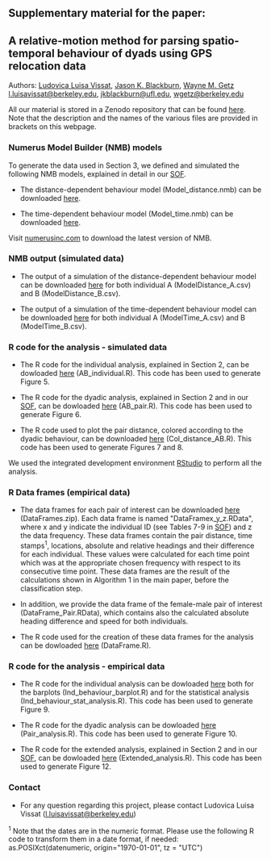 ## Supplementary material for the paper: <br />
## A relative-motion method for parsing spatio-temporal behaviour of dyads using GPS relocation data <br />

Authors: [Ludovica Luisa Vissat](https://ourenvironment.berkeley.edu/people/ludovica-luisa-vissat), [Jason K. Blackburn](https://geog.ufl.edu/faculty/blackburn/), [Wayne M. Getz](https://ourenvironment.berkeley.edu/people/wayne-marcus-getz) <br />
l.luisavissat@berkeley.edu, jkblackburn@ufl.edu, wgetz@berkeley.edu

All our material is stored in a Zenodo repository that can be found [here](http://doi.org/10.5281/zenodo.4961965). Note that the description and the names of the various files are provided in brackets on this webpage. 

### Numerus Model Builder (NMB) models <br />

To generate the data used in Section 3, we defined and simulated the following NMB models, explained in detail in our [SOF](https://ludovicalv.github.io/PDFs/Dyadic_behaviour_method_SOF.pdf). 

- The distance-dependent behaviour model (Model_distance.nmb) can be downloaded [here](http://doi.org/10.5281/zenodo.4961965).

- The time-dependent behaviour model (Model_time.nmb) can be downloaded [here](http://doi.org/10.5281/zenodo.4961965).

Visit [numerusinc.com](https://www.numerusinc.com/) to download the latest version of NMB.

### NMB output (simulated data) <br />

- The output of a simulation of the distance-dependent behaviour model can be downloaded [here](http://doi.org/10.5281/zenodo.4961965) for both individual A (ModelDistance_A.csv) and B (ModelDistance_B.csv).

- The output of a simulation of the time-dependent behaviour model can be downloaded [here](http://doi.org/10.5281/zenodo.4961965) for both individual A (ModelTime_A.csv) and B (ModelTime_B.csv).

### R code for the analysis - simulated data <br />

- The R code for the individual analysis, explained in Section 2, can be dowloaded [here](http://doi.org/10.5281/zenodo.4961965) (AB_individual.R). This code has been used to generate Figure 5.

- The R code for the dyadic analysis, explained in Section 2 and in our [SOF](https://ludovicalv.github.io/PDFs/Dyadic_behaviour_method_SOF.pdf), can be dowloaded [here](http://doi.org/10.5281/zenodo.4961965) (AB_pair.R). This code has been used to generate Figure 6.

- The R code used to plot the pair distance, colored according to the dyadic behaviour, can be downloaded [here](http://doi.org/10.5281/zenodo.4961965) (Col_distance_AB.R). This code has been used to generate Figures 7 and 8.

We used the integrated development environment [RStudio](https://rstudio.com/) to perform all the analysis.

### R Data frames (empirical data) <br />

- The data frames for each pair of interest can be downloaded [here](http://doi.org/10.5281/zenodo.4928382) (DataFrames.zip). 
Each data frame is named "DataFramex_y_z.RData", where x and y indicate the individual ID (see Tables 7-9 in [SOF](https://ludovicalv.github.io/PDFs/Dyadic_behaviour_method_SOF.pdf)) and z the data frequency. These data frames contain the pair distance, time stamps<sup>1</sup>, locations, absolute and relative headings and their difference for each individual. These values were calculated for each time point which was at the appropriate chosen frequency with respect to its consecutive time point. These data frames are the result of the calculations shown in Algorithm 1 in the main paper, before the classification step.

- In addition, we provide the data frame of the female-male pair of interest (DataFrame_Pair.RData), which contains also the calculated absolute heading difference and speed for both individuals. 

- The R code used for the creation of these data frames for the analysis can be dowloaded [here](http://doi.org/10.5281/zenodo.4928382) (DataFrame.R). 

### R code for the analysis - empirical data <br />

- The R code for the individual analysis can be dowloaded [here](http://doi.org/10.5281/zenodo.4928382) both for the barplots (Ind_behaviour_barplot.R) and for the statistical analysis (Ind_behaviour_stat_analysis.R). This code has been used to generate Figure 9.

- The R code for the dyadic analysis can be dowloaded [here](http://doi.org/10.5281/zenodo.4928382) (Pair_analysis.R). This code has been used to generate Figure 10. 

- The R code for the extended analysis, explained in Section 2 and in our [SOF](https://ludovicalv.github.io/PDFs/Dyadic_behaviour_method_SOF.pdf), can be dowloaded [here](http://doi.org/10.5281/zenodo.4928382) (Extended_analysis.R). This code has been used to generate Figure 12.

### Contact
- For any question regarding this project, please contact Ludovica Luisa Vissat (l.luisavissat@berkeley.edu)


<sup>1</sup> Note that the dates are in the numeric format. Please use the following R code to transform them in a date format, if needed: as.POSIXct(datenumeric, origin="1970-01-01", tz = "UTC")
